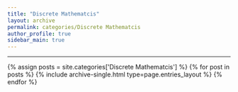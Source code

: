 ```yaml
---
title: "Discrete Mathematcis"
layout: archive
permalink: categories/Discrete Mathematcis
author_profile: true
sidebar_main: true
---
```


<!-- 공백이 포함되어 있는 카테고리 이름의 경우 site.categories['a b c'] 이런식으로! -->

***

{% assign posts = site.categories['Discrete Mathematcis'] %}
{% for post in posts %} {% include archive-single.html type=page.entries_layout %} {% endfor %}